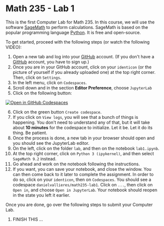 # Math 235 - Lab 1

This is the first Computer Lab for Math 235.  In this course, we will use the software [SageMath](https://www.sagemath.org/) to perform calculations.  SageMath is based on the popular programming language [Python](https://www.python.org/).  It is free and open-source.

To get started, proceed with the following steps (or watch the following VIDEO):

1.  Open a new tab and log into your [GitHub](https://github.com) account.  (If you don't have a [GitHub](https://github.com) account, you have to sign up.)
2.  Once you are in your GitHub account, click on your `identicon` (or the picture of yourself if you already uploaded one) at the top right corner.  Then, click on `Settings`.
3.  In the left menu, click on `Codespaces`.
4.  Scroll down and in the section **Editor Preference**, choose `JupyterLab`
5.  Click on the following button:  

[![Open in GitHub Codespaces](https://github.com/codespaces/badge.svg)](https://codespaces.new/danielvallieres/Math235-lab1)

6.  Click on the green button `Create codespace`.
7.  If you click on `View logs`, you will see that a bunch of things is happening.  You don't need to understand any of that, but it will take about **10 minutes** for the codespace to initialize.  Let it be.  Let it do its thing.  Be patient. 
8.  Once the process is done, a new tab in your browser should open and you should see the JupyterLab editor.
9.  On the left, click on the folder `lab`, and then on the notebook `lab1.ipynb`.
10.  At the top right corner, click on `Python 3 (ipykernel)`, and then select `SageMath 9.2` instead.
11.  Go ahead and work on the notebook following the instructions. 
12.  If you want, you can save your notebook, and close the window.  You can then come back to it later to complete the assignment.  In order to do so, click on your `identicon`, then on `Codespaces`.  You should see a codespace `danielvallieres/math235-lab1`.  Click on `...`, then click on `Open in`, and choose `Open in JupyterLab`.  Your notebook should reopen in the state you left it earlier. 

Once you are done, go over the following steps to submit your Computer Lab.

1.  FINISH THIS ...


